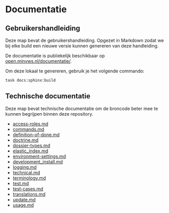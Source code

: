 # Documentatie

## Gebruikershandleiding

Deze map bevat de gebruikershandleiding. Opgezet in Markdown zodat we bij elke build een nieuwe versie kunnen genereren van deze handleiding.

De documentatie is publiekelijk beschikbaar op [open.minvws.nl/documentatie/](https://open.minvws.nl/documentatie).

Om deze lokaal te genereren, gebruik je het volgende commando:

```bash
task docs:sphinx:build
```

## Technische documentatie

Deze map bevat technische documentatie om de broncode beter mee te kunnen begrijpen binnen deze repository.

- [access-roles.md](technische-documentatie/access-roles.md)
- [commands.md](technische-documentatie/commands.md)
- [definition-of-done.md](technische-documentatie/definition-of-done.md)
- [doctrine.md](technische-documentatie/doctrine.md)
- [dossier-types.md](technische-documentatie/dossier-types.md)
- [elastic_index.md](technische-documentatie/elastic_index.md)
- [environment-settings.md](technische-documentatie/environment-settings.md)
- [development_install.md](technische-documentatie/development_install.md)
- [logging.md](technische-documentatie/logging.md)
- [technical.md](technische-documentatie/technical.md)
- [terminology.md](technische-documentatie/terminology.md)
- [test.md](technische-documentatie/test.md)
- [test-cases.md](technische-documentatie/test-cases.md)
- [translations.md](technische-documentatie/translations.md)
- [update.md](technische-documentatie/update.md)
- [usage.md](technische-documentatie/usage.md)
